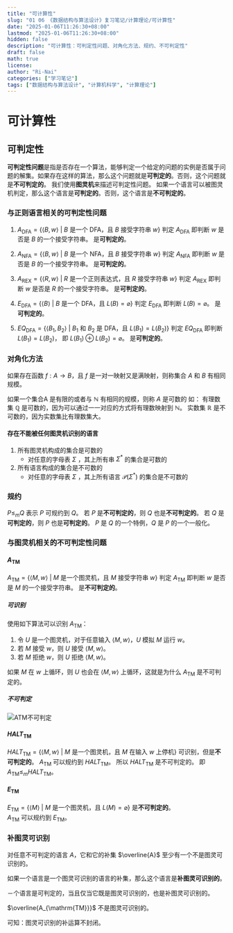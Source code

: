 ```yaml
---
title: "可计算性"
slug: "01 06 《数据结构与算法设计》复习笔记/计算理论/可计算性"
date: "2025-01-06T11:26:30+08:00"
lastmod: "2025-01-06T11:26:30+08:00"
hidden: false
description: "可计算性：可判定性问题、对角化方法、规约、不可判定性"
draft: false
math: true
license:
author: "Ri-Nai"
categories: ["学习笔记"]
tags: ["数据结构与算法设计", "计算机科学", "计算理论"]
---
```


# 可计算性
## 可判定性
**可判定性问题**是指是否存在一个算法，能够判定一个给定的问题的实例是否属于问题的解集。如果存在这样的算法，那么这个问题就是**可判定的**。否则，这个问题就是**不可判定的**。
我们使用**图灵机**来描述可判定性问题。
如果一个语言可以被图灵机判定，那么这个语言是**可判定的**。否则，这个语言是**不可判定的**。

### 与正则语言相关的可判定性问题
1. $A_{\mathrm{DFA}} = \{ \langle B, w \rangle \ |\  B \text{ 是一个 DFA，且 } B \text{ 接受字符串 } w \}$
    判定 $A_{\mathrm{DFA}}$ 即判断 $w$ 是否是 $B$ 的一个接受字符串。
    是**可判定的**。

2. $A_{\mathrm{NFA}} = \{ \langle B, w \rangle \ |\  B \text{ 是一个 NFA，且 } B \text{ 接受字符串 } w \}$
    判定 $A_{\mathrm{NFA}}$ 即判断 $w$ 是否是 $B$ 的一个接受字符串。
    是**可判定的**。
3. $A_{\mathrm{REX}} = \{ \langle R, w \rangle \ |\  R \text{ 是一个正则表达式，且 } R \text{ 接受字符串 } w \}$
    判定 $A_{\mathrm{REX}}$ 即判断 $w$ 是否是 $R$ 的一个接受字符串。
    是**可判定的**。
4. $E_{\mathrm{DFA}} = \{ \langle B \rangle \ |\  B \text{ 是一个 DFA，且 } L(B) = \varnothing \}$
    判定 $E_{\mathrm{DFA}}$ 即判断 $L(B) = \varnothing$。
    是**可判定的**。
5. $EQ_{\mathrm{DFA}} = \{ \langle B_1, B_2 \rangle \ |\  B_1 \text{ 和 } B_2 \text{ 是 DFA，且 } L(B_1) = L(B_2) \}$
    判定 $EQ_{\mathrm{DFA}}$ 即判断 $L(B_1) = L(B_2)$， 即 $L(B_1) \oplus L(B_2) = \varnothing$。
    是**可判定的**。



### 对角化方法
如果存在函数 $f : A \to B$，且 $f$ 是一对一映射又是满映射，则称集合 $A$ 和 $B$ 有相同规模。

如果一个集合A 是有限的或者与 $\mathbb{N}$ 有相同的规模，则称 $A$ 是可数的
如：
有理数集 $\mathbb{Q}$ 是可数的，因为可以通过一一对应的方式将有理数映射到 $\mathbb{N}$。
实数集 $\mathbb{R}$ 是不可数的，因为实数集比有理数集大。

#### 存在不能被任何图灵机识别的语言
1. 所有图灵机构成的集合是可数的
   - 对任意的字母表 $\Sigma$ ，其上所有串 $\Sigma^*$ 的集合是可数的
2. 所有语言构成的集合是不可数的
   - 对任意的字母表 $\Sigma$ ，其上所有语言 $\mathcal{P}(\Sigma^*)$ 的集合是不可数的

### 规约
$P \le_m Q$ 表示 $P$ 可规约到 $Q$。
若 $P$ 是**不可判定的**，则 $Q$ 也是**不可判定的**。
若 $Q$ 是**可判定的**，则 $P$ 也是**可判定的**。
$P$ 是 $Q$ 的一个特例，$Q$ 是 $P$ 的一个一般化。

### 与图灵机相关的不可判定性问题
#### $A_{\mathrm{TM}}$
$A_{\mathrm{TM}} = \{ \langle M, w \rangle \ |\  M \text{ 是一个图灵机，且 } M \text{ 接受字符串 } w \}$
判定 $A_{\mathrm{TM}}$ 即判断 $w$ 是否是 $M$ 的一个接受字符串。
是**不可判定的**。

##### 可识别
使用如下算法可以识别 $A_{\mathrm{TM}}$：
1. 令 $U$ 是一个图灵机，对于任意输入 $\langle M, w \rangle$，$U$ 模拟 $M$ 运行 $w$。
2. 若 $M$ 接受 $w$，则 $U$ 接受 $\langle M, w \rangle$。
3. 若 $M$ 拒绝 $w$，则 $U$ 拒绝 $\langle M, w \rangle$。

如果 $M$ 在 $w$ 上循环，则 $U$ 也会在 $\langle M, w \rangle$ 上循环，这就是为什么 $A_{\mathrm{TM}}$ 是不可判定的。
##### 不可判定
![ATM不可判定](/imgs/ATM不可判定.png)


#### $HALT_{\mathrm{TM}}$
$HALT_{\mathrm{TM}} = \{ \langle M, w \rangle \ |\  M \text{ 是一个图灵机，且 } M \text{ 在输入 } w \text{ 上停机} \}$
可识别，但是**不可判定的**。
$A_{\mathrm{TM}}$ 可以规约到 $HALT_{\mathrm{TM}}$。
所以 $HALT_{\mathrm{TM}}$ 是不可判定的。
即 $A_{\mathrm{TM}} \le_m HALT_{\mathrm{TM}}$。


#### $E_{\mathrm{TM}}$
$E_{\mathrm{TM}} = \{ \langle M \rangle \ |\  M \text{ 是一个图灵机，且 } L(M) = \varnothing \}$
是**不可判定的**。  
$A_{\mathrm{TM}}$ 可以规约到 $E_{\mathrm{TM}}$。

### 补图灵可识别
对任意不可判定的语言 $A$，它和它的补集 $\overline{A}$ 至少有一个不是图灵可识别的。

如果一个语言是一个图灵可识别的语言的补集，那么这个语言是**补图灵可识别的**。

－个语言是可判定的，当且仅当它既是图灵可识别的，也是补图灵可识别的。

$\overline{A_{\mathrm{TM}}}$ 不是图灵可识别的。

可知：图灵可识别的补运算不封闭。

